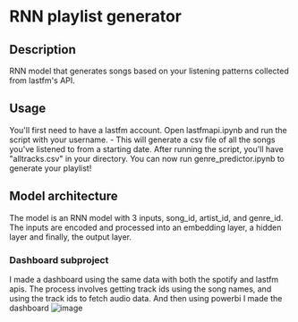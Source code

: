 # RNN playlist generator

## Description
RNN model that generates songs based on your listening patterns collected from lastfm's API.

## Usage
You'll first need to have a lastfm account.
Open lastfmapi.ipynb and run the script with your username. - This will generate a csv file of all the songs you've listened to from a starting date.
After running the script, you'll have "alltracks.csv" in your directory.
You can now run genre_predictor.ipynb to generate your playlist!

## Model architecture
The model is an RNN model with 3 inputs, song_id, artist_id, and genre_id.
The inputs are encoded and processed into an embedding layer, a hidden layer and finally, the output layer.

### Dashboard subproject
I made a dashboard using the same data with both the spotify and lastfm apis. 
The process involves getting track ids using the song names, and using the track ids to fetch audio data.
And then using powerbi I made the dashboard
![image](https://github.com/user-attachments/assets/efe24bfe-cff1-4675-a0b4-643957668553)
